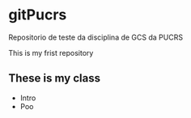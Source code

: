 # gitPucrs
Repositorio de teste da disciplina de GCS da PUCRS
 
 This is my frist repository
 ## These is my class
  - Intro
  - Poo

